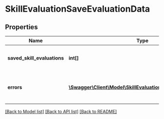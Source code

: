 # SkillEvaluationSaveEvaluationData

## Properties
Name | Type | Description | Notes
------------ | ------------- | ------------- | -------------
**saved_skill_evaluations** | **int[]** | List of ids for the created/updated evaluations | 
**errors** | [**\Swagger\Client\Model\SkillEvaluationSaveEvaluationErrors[]**](SkillEvaluationSaveEvaluationErrors.md) | List of errors and codes, that appeared during the mass operation | 

[[Back to Model list]](../README.md#documentation-for-models) [[Back to API list]](../README.md#documentation-for-api-endpoints) [[Back to README]](../README.md)


